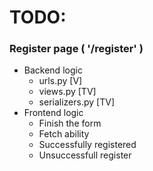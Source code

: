 # TODO:

### Register page ( '/register' )
* Backend logic
    * urls.py [V]
    * views.py [TV]
    * serializers.py [TV]
* Frontend logic
    * Finish the form
    * Fetch ability
    * Successfully registered
    * Unsuccessfull register